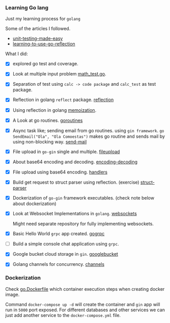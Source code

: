 ### Learning Go lang

Just my learning process for `golang`

Some of the articles I followed.
- [unit-testing-made-easy](https://medium.com/rungo/unit-testing-made-easy-in-go-25077669318)
- [learning-to-use-go-reflection](https://medium.com/capital-one-tech/learning-to-use-go-reflection-part-2-c91657395066)

What I did:
- [x] explored go test and coverage.
- [x] Look at multiple input problem [math_test.go](/calc/math_test.go).
- [x] Separation of test using `calc -> code package` and `calc_test` as test package.
- [x] Reflection in golang `reflect` package. [reflection](/reflection/README.md)
- [x] Using reflection in golang [memoization](/reflection/memoization/README.md). 
- [x] A Look at go routines. [goroutines](/goroutines/README.md)
- [x] Async task like; sending email from go routines. using `gin framework`. `go SendEmail("Ola", "Ola Comoestas")` makes go routine and sends mail by using non-blocking way. [send-mail](/sendmail/README.md)
- [x] File upload in `go-gin` single and multiple. [fileupload](/fileupload/README.md)
- [x] About base64 encoding and decoding. [encoding-decoding](/base64/README.md)
- [x] File upload using base64 encoding. [handlers](/base64/encodingDecoding.go)
- [x] Build get request to struct parser using reflection. (exercise) [struct-parser](/structparser)
- [x] Dockerization of `go-gin` framework executables. (check note below about dockerization)
- [x] Look at Websocket Implementations in `golang`. [websockets](/websockets)

    Might need separate repository for fully implementing websockets.

- [x] Basic Hello World `grpc` app created. [gogrpc](/gogrpc)
- [ ] Build a simple console chat application using `grpc`.

- [x] Google bucket cloud storage in `gin`. [googlebucket](/googlebucket)

- [x] Golang channels for concurrency. [channels](/channels)

### Dockerization

Check [go.Dockerfile](/go.Dockerfile) which container execution steps when creating docker image. 

Command `docker-compose up -d` will create the container and `gin` app will run in `5000` port exposed. For different databases and other services we can just add another service to the `docker-compose.yml` file.
